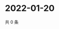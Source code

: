 # 2022-01-20

共 0 条

<!-- BEGIN WEIBO -->
<!-- 最后更新时间 Thu Jan 20 2022 13:11:41 GMT+0800 (China Standard Time) -->

<!-- END WEIBO -->
